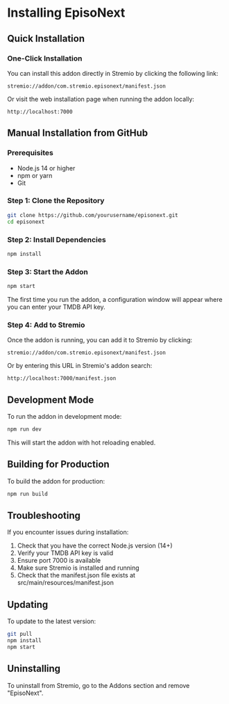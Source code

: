 # Installing EpisoNext

## Quick Installation

### One-Click Installation

You can install this addon directly in Stremio by clicking the following link:

```
stremio://addon/com.stremio.episonext/manifest.json
```

Or visit the web installation page when running the addon locally:

```
http://localhost:7000
```

## Manual Installation from GitHub

### Prerequisites
- Node.js 14 or higher
- npm or yarn
- Git

### Step 1: Clone the Repository

```bash
git clone https://github.com/yourusername/episonext.git
cd episonext
```

### Step 2: Install Dependencies

```bash
npm install
```

### Step 3: Start the Addon

```bash
npm start
```

The first time you run the addon, a configuration window will appear where you can enter your TMDB API key.

### Step 4: Add to Stremio

Once the addon is running, you can add it to Stremio by clicking:

```
stremio://addon/com.stremio.episonext/manifest.json
```

Or by entering this URL in Stremio's addon search:

```
http://localhost:7000/manifest.json
```

## Development Mode

To run the addon in development mode:

```bash
npm run dev
```

This will start the addon with hot reloading enabled.

## Building for Production

To build the addon for production:

```bash
npm run build
```

## Troubleshooting

If you encounter issues during installation:

1. Check that you have the correct Node.js version (14+)
2. Verify your TMDB API key is valid
3. Ensure port 7000 is available
4. Make sure Stremio is installed and running
5. Check that the manifest.json file exists at src/main/resources/manifest.json

## Updating

To update to the latest version:

```bash
git pull
npm install
npm start
```

## Uninstalling

To uninstall from Stremio, go to the Addons section and remove "EpisoNext". 